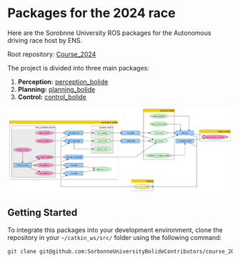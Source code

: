 # Packages for the 2024 race
Here are the Sorobnne University ROS packages for the Autonomous driving race host by ENS.

Root repository: [Course_2024](https://github.com/SorbonneUniversityBolideContributors/Course_2024.git)

The project is divided into three main packages:
1. **Perception:** [perception_bolide](perception_bolide/README.md)
2. **Planning:** [planning_bolide](planning_bolide/README.md)
3. **Control:** [control_bolide](control_bolide/README.md)

<img src="ROS graph nodes and topics V2.png"/>

## Getting Started

To integrate this packages into your development environment, clone the repository in your `~/catkin_ws/src/` folder using the following command:

```bash
git clone git@github.com:SorbonneUniversityBolideContributors/course_2024_pkgs.git
```
